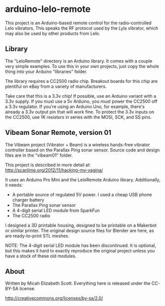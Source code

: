 arduino-lelo-remote
===================

This project is an Arduino-based remote control for the radio-controlled Lelo vibrators. This speaks the RF protocol used by the Lyla vibrator, which may also be used by other products from Lelo. 

Library
-------

The "LeloRemote" directory is an Arduino library. It comes with a couple very simple examples. To use this in your own projects, just copy the whole thing into your Arduino "libraries" folder.

The library requires a CC2500 radio chip. Breakout boards for this chip are plentiful on eBay from a variety of manufacturers.

Take care that this is a 3.3v chip! If possible, use an Arduino variant with a 3.3v supply. If you must use a 5v Arduino, you _must_ power the CC2500 off a 3.3v regulator. If you're using an Arduino Uno, for example, there's already a 3.3v output pin that will work fine. To protect the 3.3v inputs on the CC2500, use 1K resistors in series with the MOSI, SCK, and SS pins.

Vibeam Sonar Remote, version 01
-------------------------------

The Vibeam project (Vibrator + Beam) is a wireless hands-free vibrator controller based on the Parallax Ping sonar sensor. Source code and design files are in the "vibeam01" folder.

This project is described in more detail at: http://scanlime.org/2012/11/hacking-my-vagina/

It uses an Arduino Pro Mini and the LeloRemote Arduino library. Additionally, it needs:

 - A portable source of regulated 5V power. I used a cheap USB phone charger battery
 - The Parallax Ping sonar sensor
 - A 4-digit serial LED module from SparkFun
 - The CC2500 radio

I designed a 3D printable housing, designed to be printable on a Makerbot or similar printer. The original design source files for Blender are here, as are ready-to-print STL meshes.

NOTE: The 4-digit serial LED module has been discontinued. It is optional, but this makes it hard to exactly reproduce the original project unless you have a stock of these old modules.

About
-----

Written by Micah Elizabeth Scott. Everything here is released under the CC-BY-SA license.

http://creativecommons.org/licenses/by-sa/2.0/
